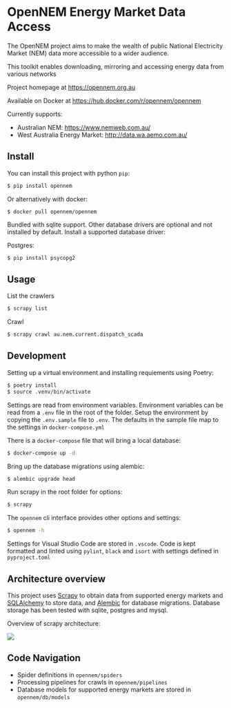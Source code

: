 # OpenNEM Energy Market Data Access

The OpenNEM project aims to make the wealth of public National Electricity Market (NEM) data more accessible to a wider audience.

This toolkit enables downloading, mirroring and accessing energy data from various networks

Project homepage at https://opennem.org.au

Available on Docker at https://hub.docker.com/r/opennem/opennem

Currently supports:

- Australian NEM: https://www.nemweb.com.au/
- West Australia Energy Market: http://data.wa.aemo.com.au/


## Install

You can install this project with python `pip`:

```sh
$ pip install opennem
```

Or alternatively with docker:

```
$ docker pull opennem/opennem
```

Bundled with sqlite support. Other database drivers are optional and not installed by default. Install a supported database driver:

Postgres:

```sh
$ pip install psycopg2
```

## Usage

List the crawlers

```sh
$ scrapy list
```

Crawl

```sh
$ scrapy crawl au.nem.current.dispatch_scada
```

## Development

Setting up a virtual environment and installing requiements using Poetry:

```sh
$ poetry install
$ source .venv/bin/activate
```

Settings are read from environment variables. Environment variables can be read from a `.env` file in the root of the folder. Setup the environment by copying the `.env.sample` file to `.env`. The defaults in the sample file map to the settings in `docker-compose.yml`

There is a `docker-compose` file that will bring a local database:

```sh
$ docker-compose up -d
```

Bring up the database migrations using alembic:

```sh
$ alembic upgrade head
```

Run scrapy in the root folder for options:

```sh
$ scrapy
```

The `opennem` cli interface provides other options and settings:

```sh
$ opennem -h
```

Settings for Visual Studio Code are stored in `.vscode`. Code is kept formatted and linted using `pylint`, `black` and `isort` with settings defined in `pyproject.toml`

## Architecture overview

This project uses [Scrapy](https://scrapy.org/) to obtain data from supported energy markets and [SQLAlchemy](https://www.sqlalchemy.org/) to store data, and [Alembic](https://alembic.sqlalchemy.org/en/latest/) for database migrations. Database storage has been tested with sqlite, postgres and mysql.

Overview of scrapy architecture:

![](https://docs.scrapy.org/en/latest/_images/scrapy_architecture_02.png)

## Code Navigation

* Spider definitions in `opennem/spiders`
* Processing pipelines for crawls in `opennem/pipelines`
* Database models for supported energy markets are stored in `opennem/db/models`
